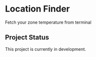 # Location Finder
Fetch your zone temperature from terminal

## Project Status
This project is currently in development. 

